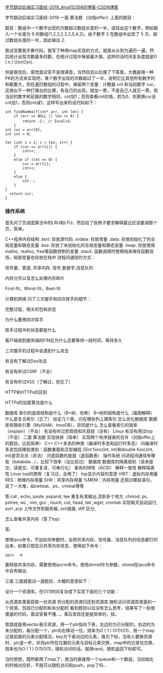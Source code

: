 [字节跳动后端实习面经-2019_Alva112358的博客-CSDN博客](https://blog.csdn.net/Alva112358/article/details/93934413)

字节跳动后端实习面经-2019
一面
算法题
《剑指offer》上面的题目：

题目：数组中一个数字出现的次数超过数组长度的一半，请找出这个数字。例如输入一个长度为 9 的数组{1,2,3,2,2,2,5,4,2}。由于数字 2 在数组中出现了 5 次，超过数组长度的一半，因此输出 2.

面试官要我手撕代码，我写了种用map实现的方式，就是从头到为遍历一遍，然后统计出现次数最多的数，在统计过程中保留最大值，这样的话时间复杂度就是O ( n ) O(n)O(n).

但是做完后，感觉面试官不是很满意，当然回去以后搜了下答案，大概是用一种PK的方式来实现吧，某个数字出现的次数超过了一半，说明它比其他所有数字的和都要大，则在遍历数组的过程中，保留两个变量：计数器 cnt 和当前数字 cur。这类似于一种打擂台的比赛，有自己的出现，就加一票，不是自己人就见一票，若当前的数字和前面的数字相同，cnt加1；否则查看cnt的值，若为0，则更换cur且cnt加1，否则cnt减1，这样写出来的话代码如下：

  	int findNumHalf(int* arr, int len) {
  	  	if (arr == NULL || len <= 0) {
  	    	return -1； // Invalid.
  	  	}
  	int cur = arr[0];
  	int cnt = 0;
  	  
  	for (int i = 1; i < len; i++) {
  		if (cur == arr[i]) {
  	  		cnt++;
  		}
  		else if (cnt == 0) {
  	  		cur = arr[i];
  	  		cnt++;
  		}
  		else {
  	  		cnt--;
  		}
  	}	
  	  return cur;
  	}



### 操作系统

首先问了页调度算法中的LRU和LFU，然后给了些例子要求解释最近应该要调那个页，简单。



C++程序内存结构
.text: 存放源代码
.rodata: 存放常量
.data: 存放初始化了的全局变量和静态变量
.bss: 存放了未初始化的全局变量和静态变量
.heap: 存放使用malloc, realloc, free等函数控制的变量
.stack: 函数调用时使用栈来保存函数现场，局部变量也存放在栈中
进程间通信的方式：



信号量、管道, 共享内存, 信号,套接字,消息队列



内存分页以及怎么处理内存碎片



First-fit，Worst-fit，Best-fit



计算机网络
问了三次握手和四次挥手的细节：

完整过程，相关的包和状态

为什么要用四次挥手

挥手过程中的状态都是什么

客户端收到服务端的FIN后为什么还要等待一段时间，等待多久

三次握手的过程中会遇到什么攻击

有没有了解过Dos攻击

有没有听过CSRF（不会）

有没有听过XSS（了解过，但忘了）

HTTP和HTTPs的区别

HTTPs的加密算法是什么


数据库
索引的底层结构是什么（B+树、哈希）
B+树的结构是什么（画图解释）
什么是复合索引（忘了）
给定几个表，问在哪些列上建索引
怎么优化数据库
数据库有哪些引擎（MyISAM、InnoDB），异同是什么
怎么查看索引的效率（explain）（不会）
有没有听过悲观锁和乐观锁（没有）
Linux
有没有用过top（不会）
二面
算法题
实现快排（简单）
实现两个有序链表的合并（剑指offer上的题目，比较简单）
C++
C++多态的种类（编译时多态和运行时多态）
问编译时多态包括哪些类别：函数重载和泛型编程
问int func(int, int)和double func(int, int)是否合法（非法）
问虚函数的底层（虚函数表）
操作系统
问进程间通信有哪些（balabala…），比较下效率（没比较过）
数据库
数据库的隔离级别（读未提交、读提交、可重复读、可串行化）
事务的特性（ACID）
解释一致性
解释隔离性
Linux
top的使用（复习过，会用了）
top显示内容的意思
VIRT：虚拟内存用量
RES：物理内存用量
SHR：共享内存用量
%MEM：内存用量
还用过哪些语句，说了一大堆，如netstat、ps、vmstat等等

答:cat , echo, paste ,expand, tee 重复标准输出,流到多个地方, chmod, ps, pstree, wc ,  vim, gcc ,  touch, cut,  head, tail  ,wget, crontab 实现每天自动运行, sort ,scp 上传文件到服务器, ssh链接, diff 区分, 

怎么查看共享内存（答了top）

答: 

使用ipcs命令，不加如何参数时，会把共享内存、信号量、消息队列的信息都打印出来，如果只想显示共享内存信息，使用如下命令：

`ipcs  -m`

要释放共享内存，需要使用ipcrm命令，使用shmid作为参数，shmid在ipcs命令中会有输出.



三面
三面就面试一道题目，大概的意思如下：

设计一个资源库，在O(1)时间复杂度下实现下面的三个功能：

从资源库里面获取一份资源
将分配的资源归还到资源库
随机访问资源库里面的一个资源，包括已分配的和未分配的
看到题目以后没有怎么思考，结果写了一些很傻逼的代码，面试官看不懂…，事后发现还是挺简单的，挂。

思路就是用vector表示资源，用一个ptr指向下表，左边的为已分配的，右边的为未分配的，每分配一个，ptr向右移动一位，效率为O ( 1 ) O(1)O(1)，用一个map记录前面的元素分配情况，key为下表对应的元素，值为下标，当有人要换资源时，ptr退一步，并将ptr所在位置的元素与目标元素交换，map中的记录也交换，效率也为O ( 1 ) O(1)O(1)，随机访问的话，就用rand，随机返回下标即可。

当时想想，既然都用了map了，我当时直接用一个queue和一个数组，当初始化的时候对应好，不就可以随机访问和push，pop了吗…




